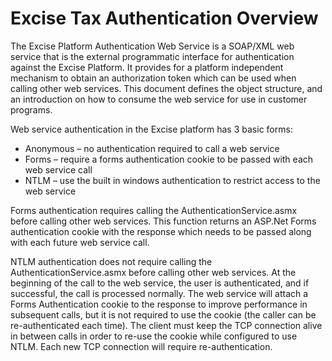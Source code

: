 # Excise Tax Authentication Overview

The Excise Platform Authentication Web Service is a SOAP/XML web service that is the external programmatic interface for authentication against the Excise Platform.   It provides for a platform independent mechanism to obtain an authorization token which can be used when calling other web services.  This document defines the object structure, and an introduction on how to consume the web service for use in customer programs.  

Web service authentication in the Excise platform has 3 basic forms:

- Anonymous – no authentication required to call a web service
- Forms – require a forms authentication cookie to be passed with each web service call
- NTLM – use the built in windows authentication to restrict access to the web service

Forms authentication requires calling the AuthenticationService.asmx before calling other web services.  This function returns an ASP.Net Forms authentication cookie with the response which needs to be passed along with each future web service call.

NTLM authentication does not require calling the AuthenticationService.asmx before calling other web services.  At the beginning of the call to the web service, the user is authenticated, and if successful, the call is processed normally.  The web service will attach a Forms Authentication cookie to the response to improve performance in subsequent calls, but it is not required to use the cookie (the caller can be re-authenticated each time).  The client must keep the TCP connection alive in between calls in order to re-use the cookie while configured to use NTLM.  Each new TCP connection will require re-authentication.

